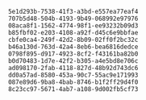 
                5e1d293b-7538-41f3-a3bd-e557ea77eaf4
                707b5d48-504b-4193-9b49-068992e97976
                08aca8f1-1562-4774-98f1-ee93232b09d3
                b85fbf02-e203-4108-a92f-d45c6e9bbfae
                cbfe0ca4-249f-42d2-8b09-02ff0f2bc32c
                b46a130d-763d-42a4-8eb6-bea6816dedce
                0798f895-d917-4923-8cf2-f43161ba82b0
                b0d70483-1d7e-42f2-b305-a4e5bd8e706c
                ad098170-2fab-4118-827d-48b92d743dc6
                dd0a57ad-8580-453a-90c7-55ac9e171993
                087e89d6-9ba8-4bab-8746-b1f2ff29d4f0
                8c23cc97-5671-4ab7-a108-9d002fb5cf73
                